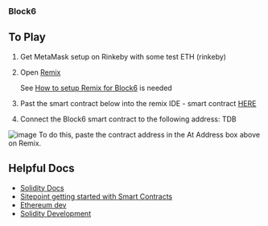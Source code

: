 ### Block6


## To Play

1) Get MetaMask setup on Rinkeby with some test ETH (rinkeby)

2) Open [Remix](http://remix.ethereum.org/#optimize=true&version=soljson-v0.4.25+commit.59dbf8f1.js)
   
   See [How to setup Remix for Block6](https://github.com/ConsenSys/block6/issues/1) is needed

3) Past the smart contract below into the remix IDE - smart contract [HERE](https://raw.githubusercontent.com/ConsenSys/block6/master/contracts/Puzzel.sol?token=ABmxGB6-HHSjkF7vvSERhb_sA_iF9JMGks5bv4k7wA%3D%3D)

4) Connect the Block6 smart contract to the following address: TDB



![image](https://user-images.githubusercontent.com/1683736/46492546-df204780-c7db-11e8-926e-4db2a8d9e1f1.png)
To do this, paste the contract address in the At Address box above on Remix.


## Helpful Docs
- [Solidity Docs](https://solidity.readthedocs.io/en/latest/)
- [Sitepoint getting started with Smart Contracts](https://www.sitepoint.com/solidity-for-beginners-a-guide-to-getting-started/)
- [Ethereum dev](https://ethereumdev.io/)
- [Solidity Development](https://medium.com/coinmonks/solidity-development-creating-our-first-smart-contract-54943b47d7f3)
